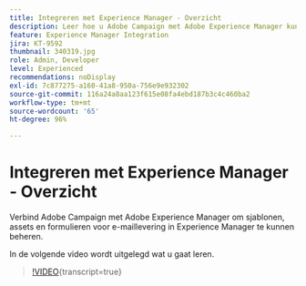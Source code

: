 ```yaml
---
title: Integreren met Experience Manager - Overzicht
description: Leer hoe u Adobe Campaign met Adobe Experience Manager kunt verbinden om sjablonen, assets en formulieren voor e-maillevering in Experience Manager te beheren.
feature: Experience Manager Integration
jira: KT-9592
thumbnail: 340319.jpg
role: Admin, Developer
level: Experienced
recommendations: noDisplay
exl-id: 7c877275-a160-41a8-950a-756e9e932302
source-git-commit: 116a24a8aa123f615e08fa4ebd187b3c4c460ba2
workflow-type: tm+mt
source-wordcount: '65'
ht-degree: 96%

---
```


# Integreren met Experience Manager - Overzicht

Verbind Adobe Campaign met Adobe Experience Manager om sjablonen, assets en formulieren voor e-maillevering in Experience Manager te kunnen beheren.

In de volgende video wordt uitgelegd wat u gaat leren.

>[!VIDEO](https://video.tv.adobe.com/v/340319?quality=12&learn=on){transcript=true}
